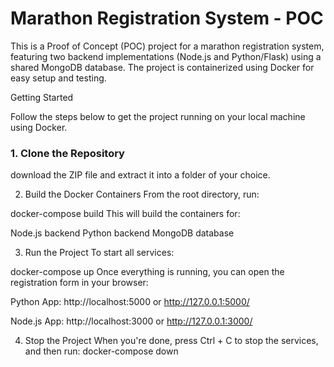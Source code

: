 # Marathon Registration System - POC

This is a Proof of Concept (POC) project for a marathon registration system, featuring two backend implementations (Node.js and Python/Flask) using a shared MongoDB database. The project is containerized using Docker for easy setup and testing.

Getting Started

Follow the steps below to get the project running on your local machine using Docker.

### 1. Clone the Repository
download the ZIP file and extract it into a folder of your choice.

2. Build the Docker Containers
From the root directory, run:

docker-compose build
This will build the containers for:

Node.js backend
Python backend
MongoDB database

3. Run the Project
To start all services:

docker-compose up
Once everything is running, you can open the registration form in your browser:

Python App:
http://localhost:5000 or http://127.0.0.1:5000/ 

Node.js App:
http://localhost:3000 or http://127.0.0.1:3000/

4. Stop the Project
When you're done, press Ctrl + C to stop the services, and then run:
docker-compose down
